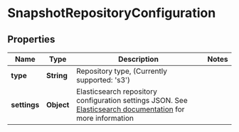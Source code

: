 # SnapshotRepositoryConfiguration

## Properties
Name | Type | Description | Notes
------------ | ------------- | ------------- | -------------
**type** | **String** | Repository type, (Currently supported: &#x27;s3&#x27;) | 
**settings** | **Object** | Elasticsearch repository configuration settings JSON. See [Elasticsearch documentation](https://www.elastic.co/guide/en/elasticsearch/reference/current/modules-snapshots.html) for more information | 
